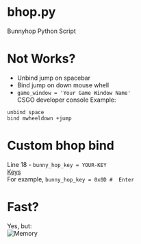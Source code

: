 # bhop.py
Bunnyhop Python Script
# Not Works?
 - Unbind jump on spacebar<br />
 - Bind jump on down mouse whell<br />
 - ```game_window = 'Your Game Window Name'```<br />
CSGO developer console Example:<br />
```
unbind space
bind mwheeldown +jump
```
# Custom bhop bind
Line 18 - ```bunny_hop_key = YOUR-KEY```<br/>
[Keys](https://docs.microsoft.com/en-us/windows/win32/inputdev/virtual-key-codes)<br/>
For example, ```bunny_hop_key = 0x0D #  Enter```
# Fast?
Yes, but:<br />
![Memory](https://user-images.githubusercontent.com/68371847/111786410-57b5e880-88f0-11eb-8e49-ecc449440521.png)
